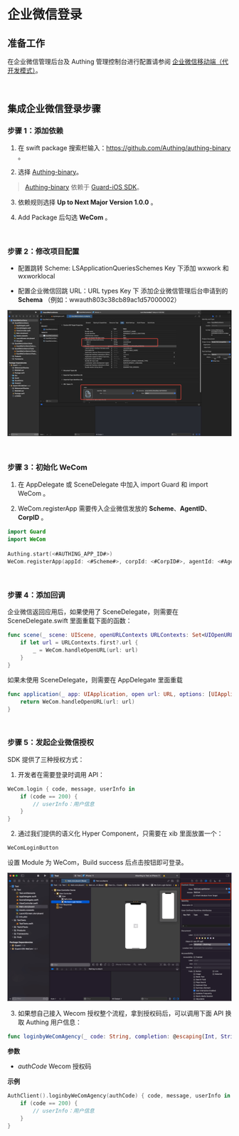 # 企业微信登录

<LastUpdated/>

## 准备工作

在企业微信管理后台及 Authing 管理控制台进行配置请参阅 [企业微信移动端（代开发模式）](https://docs.authing.cn/v2/guides/connections/enterprise/wecom-agency-mobile/)。

<br>

## 集成企业微信登录步骤

### 步骤 1：添加依赖

1. 在 swift package 搜索栏输入：https://github.com/Authing/authing-binary 。

2. 选择 [Authing-binary](https://github.com/Authing/authing-binary)。
> [Authing-binary](https://github.com/Authing/authing-binary) 依赖于 [Guard-iOS SDK](https://github.com/Authing/guard-ios)。

3. 依赖规则选择 **Up to Next Major Version 1.0.0** 。

4. Add Package 后勾选 **WeCom** 。

<br>

### 步骤 2：修改项目配置

- 配置跳转 Scheme: LSApplicationQueriesSchemes Key 下添加 wxwork 和 wxworklocal

- 配置企业微信回跳 URL：URL types Key 下 添加企业微信管理后台申请到的 **Schema** （例如：wwauth803c38cb89ac1d57000002）

![](./images/wecom/5.png)

<br>

### 步骤 3：初始化 WeCom

1. 在 AppDelegate 或 SceneDelegate 中加入 import Guard 和 import WeCom 。

2. WeCom.registerApp 需要传入企业微信发放的 **Scheme**、**AgentID**、**CorpID** 。

```swift
import Guard
import WeCom

Authing.start(<#AUTHING_APP_ID#>)
WeCom.registerApp(appId: <#Scheme#>, corpId: <#CorpID#>, agentId: <#AgentID#>)
 ```
 
<br>

### 步骤 4：添加回调

企业微信返回应用后，如果使用了 SceneDelegate，则需要在 SceneDelegate.swift 里面重载下面的函数：

```swift
func scene(_ scene: UIScene, openURLContexts URLContexts: Set<UIOpenURLContext>) {
    if let url = URLContexts.first?.url {
        _ = WeCom.handleOpenURL(url: url)
    }
}
 ```

如果未使用 SceneDelegate，则需要在 AppDelegate 里面重载

```swift
func application(_ app: UIApplication, open url: URL, options: [UIApplication.OpenURLOptionsKey : Any] = [:]) -> Bool {
    return WeCom.handleOpenURL(url: url)
}
 ```

<br>


### 步骤 5：发起企业微信授权

SDK 提供了三种授权方式：

1. 开发者在需要登录时调用 API：

```swift
WeCom.login { code, message, userInfo in
    if (code == 200) {
        // userInfo：用户信息
    }
}
```

2. 通过我们提供的语义化 Hyper Component，只需要在 xib 里面放置一个：

```swift
WeComLoginButton
```

设置 Module 为 WeCom，Build success 后点击按钮即可登录。

![](./images/wecom/9.png)

3. 如果想自己接入 Wecom 授权整个流程，拿到授权码后，可以调用下面 API 换取 Authing 用户信息：

```swift
func loginbyWeComAgency(_ code: String, completion: @escaping(Int, String?, UserInfo?) -> Void)
```

**参数**

* *authCode* Wecom 授权码

**示例**

```swift
AuthClient().loginbyWeComAgency(authCode) { code, message, userInfo in
    if (code == 200) {
        // userInfo：用户信息
    }
}
```
